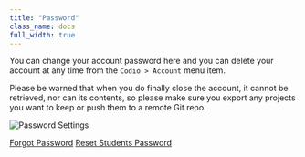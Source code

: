 ```yaml
---
title: "Password"
class_name: docs
full_width: true
---
```


You can change your account password here and you can delete your account at any time from the `Codio > Account` menu item.

Please be warned that when you do finally close the account, it cannot be retrieved, nor can its contents, so please make sure you export any projects you want to keep or push them to a remote Git repo.

![Password Settings](/img/docs/prefs-account-password.png)


[Forgot Password](/docs/account/password/forgotpassword)
[Reset Students Password](/docs/account/password/reset)